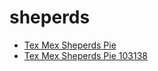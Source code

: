 # sheperds

 * [Tex Mex Sheperds Pie](../../index/t/tex-mex-sheperds-pie-103138.json)
 * [Tex Mex Sheperds Pie 103138](../../index/t/tex-mex-sheperds-pie-103138.json)
